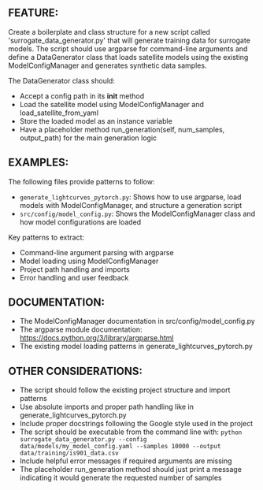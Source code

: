 ## FEATURE:

Create a boilerplate and class structure for a new script called 'surrogate_data_generator.py' that will generate training data for surrogate models. The script should use argparse for command-line arguments and define a DataGenerator class that loads satellite models using the existing ModelConfigManager and generates synthetic data samples.

The DataGenerator class should:
- Accept a config path in its __init__ method
- Load the satellite model using ModelConfigManager and load_satellite_from_yaml
- Store the loaded model as an instance variable
- Have a placeholder method run_generation(self, num_samples, output_path) for the main generation logic

## EXAMPLES:

The following files provide patterns to follow:
- `generate_lightcurves_pytorch.py`: Shows how to use argparse, load models with ModelConfigManager, and structure a generation script
- `src/config/model_config.py`: Shows the ModelConfigManager class and how model configurations are loaded

Key patterns to extract:
- Command-line argument parsing with argparse
- Model loading using ModelConfigManager
- Project path handling and imports
- Error handling and user feedback

## DOCUMENTATION:

- The ModelConfigManager documentation in src/config/model_config.py
- The argparse module documentation: https://docs.python.org/3/library/argparse.html
- The existing model loading patterns in generate_lightcurves_pytorch.py

## OTHER CONSIDERATIONS:

- The script should follow the existing project structure and import patterns
- Use absolute imports and proper path handling like in generate_lightcurves_pytorch.py
- Include proper docstrings following the Google style used in the project
- The script should be executable from the command line with: `python surrogate_data_generator.py --config data/models/my_model_config.yaml --samples 10000 --output data/training/is901_data.csv`
- Include helpful error messages if required arguments are missing
- The placeholder run_generation method should just print a message indicating it would generate the requested number of samples